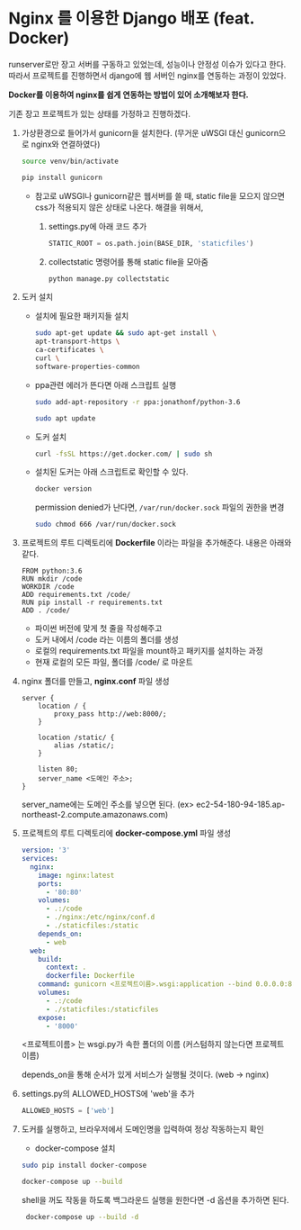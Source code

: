 # Nginx 를 이용한 Django 배포 (feat. Docker)

runserver로만 장고 서버를 구동하고 있었는데, 성능이나 안정성 이슈가 있다고 한다. 따라서 프로젝트를 진행하면서 django에 웹 서버인 nginx를 연동하는 과정이 있었다.

**Docker를 이용하여 nginx를 쉽게 연동하는 방법이 있어 소개해보자 한다.**

기존 장고 프로젝트가 있는 상태를 가정하고 진행하겠다.

1.  가상환경으로 들어가서 gunicorn을 설치한다. (무거운 uWSGI 대신 gunicorn으로 nginx와 연결하였다)

    ```sh
    source venv/bin/activate

    pip install gunicorn
    ```

    - 참고로 uWSGI나 gunicorn같은 웹서버를 쓸 때, static file을 모으지 않으면 css가 적용되지 않은 상태로 나온다. 해결을 위해서,

      1. settings.py에 아래 코드 추가
         ```py
         STATIC_ROOT = os.path.join(BASE_DIR, 'staticfiles')
         ```
      2. collectstatic 명령어를 통해 static file을 모아줌
         ```sh
         python manage.py collectstatic
         ```

2.  도커 설치

    - 설치에 필요한 패키지들 설치

      ```sh
      sudo apt-get update && sudo apt-get install \
      apt-transport-https \
      ca-certificates \
      curl \
      software-properties-common
      ```

    - ppa관련 에러가 뜬다면 아래 스크립트 실행

      ```sh
      sudo add-apt-repository -r ppa:jonathonf/python-3.6

      sudo apt update
      ```

    - 도커 설치

      ```sh
      curl -fsSL https://get.docker.com/ | sudo sh
      ```

    - 설치된 도커는 아래 스크립트로 확인할 수 있다.
      ```sh
      docker version
      ```
      permission denied가 난다면, `/var/run/docker.sock` 파일의 권한을 변경
      ```sh
      sudo chmod 666 /var/run/docker.sock
      ```

3.  프로젝트의 루트 디렉토리에 **Dockerfile** 이라는 파일을 추가해준다. 내용은 아래와 같다.

    ```
    FROM python:3.6
    RUN mkdir /code
    WORKDIR /code
    ADD requirements.txt /code/
    RUN pip install -r requirements.txt
    ADD . /code/
    ```

    - 파이썬 버전에 맞게 첫 줄을 작성해주고
    - 도커 내에서 /code 라는 이름의 폴더를 생성
    - 로컬의 requirements.txt 파일을 mount하고 패키지를 설치하는 과정
    - 현재 로컬의 모든 파일, 폴더를 /code/ 로 마운트

4.  nginx 폴더를 만들고, **nginx.conf** 파일 생성

    ```
    server {
        location / {
            proxy_pass http://web:8000/;
        }

        location /static/ {
            alias /static/;
        }

        listen 80;
        server_name <도메인 주소>;
    }
    ```

    server_name에는 도메인 주소를 넣으면 된다. (ex> ec2-54-180-94-185.ap-northeast-2.compute.amazonaws.com)

5.  프로젝트의 루트 디렉토리에 **docker-compose.yml** 파일 생성

    ```yml
    version: '3'
    services:
      nginx:
        image: nginx:latest
        ports:
          - '80:80'
        volumes:
          - .:/code
          - ./nginx:/etc/nginx/conf.d
          - ./staticfiles:/static
        depends_on:
          - web
      web:
        build:
          context: .
          dockerfile: Dockerfile
        command: gunicorn <프로젝트이름>.wsgi:application --bind 0.0.0.0:8000
        volumes:
          - .:/code
          - ./staticfiles:/staticfiles
        expose:
          - '8000'
    ```

    <프로젝트이름> 는 wsgi.py가 속한 폴더의 이름 (커스텀하지 않는다면 프로젝트 이름)

    depends_on을 통해 순서가 있게 서비스가 실행될 것이다. (web -> nginx)

6.  settings.py의 ALLOWED_HOSTS에 'web'을 추가

    ```py
    ALLOWED_HOSTS = ['web']
    ```

7.  도커를 실행하고, 브라우저에서 도메인명을 입력하여 정상 작동하는지 확인

    - docker-compose 설치

    ```sh
    sudo pip install docker-compose
    ```

    ```sh
    docker-compose up --build
    ```

    shell을 꺼도 작동을 하도록 백그라운드 실행을 원한다면 -d 옵션을 추가하면 된다.

    ```sh
     docker-compose up --build -d
    ```
